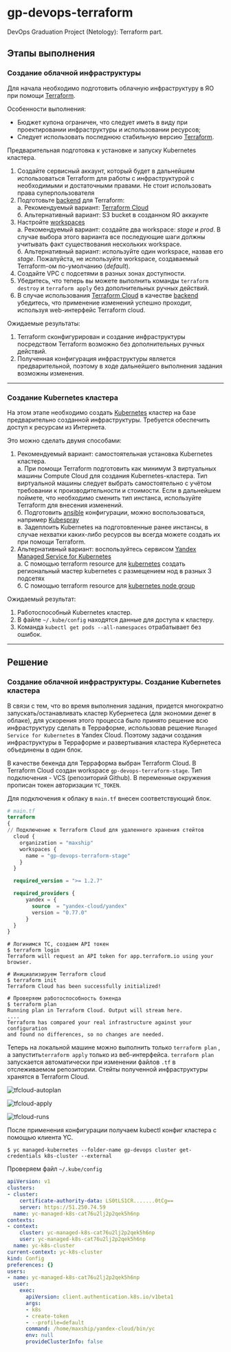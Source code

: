 # gp-devops-terraform
DevOps Graduation Project (Netology): Terraform part.

## Этапы выполнения

### Создание облачной инфраструктуры

Для начала необходимо подготовить облачную инфраструктуру в ЯО при помощи [Terraform](https://www.terraform.io/).

Особенности выполнения:

- Бюджет купона ограничен, что следует иметь в виду при проектировании инфраструктуры и использовании ресурсов;
- Следует использовать последнюю стабильную версию [Terraform](https://www.terraform.io/).

Предварительная подготовка к установке и запуску Kubernetes кластера.

1. Создайте сервисный аккаунт, который будет в дальнейшем использоваться Terraform для работы с инфраструктурой с необходимыми и достаточными правами. Не стоит использовать права суперпользователя
2. Подготовьте [backend](https://www.terraform.io/docs/language/settings/backends/index.html) для Terraform:  
   а. Рекомендуемый вариант: [Terraform Cloud](https://app.terraform.io/)  
   б. Альтернативный вариант: S3 bucket в созданном ЯО аккаунте
3. Настройте [workspaces](https://www.terraform.io/docs/language/state/workspaces.html)  
   а. Рекомендуемый вариант: создайте два workspace: *stage* и *prod*. В случае выбора этого варианта все последующие шаги должны учитывать факт существования нескольких workspace.  
   б. Альтернативный вариант: используйте один workspace, назвав его *stage*. Пожалуйста, не используйте workspace, создаваемый Terraform-ом по-умолчанию (*default*).
4. Создайте VPC с подсетями в разных зонах доступности.
5. Убедитесь, что теперь вы можете выполнить команды `terraform destroy` и `terraform apply` без дополнительных ручных действий.
6. В случае использования [Terraform Cloud](https://app.terraform.io/) в качестве [backend](https://www.terraform.io/docs/language/settings/backends/index.html) убедитесь, что применение изменений успешно проходит, используя web-интерфейс Terraform cloud.

Ожидаемые результаты:

1. Terraform сконфигурирован и создание инфраструктуры посредством Terraform возможно без дополнительных ручных действий.
2. Полученная конфигурация инфраструктуры является предварительной, поэтому в ходе дальнейшего выполнения задания возможны изменения.

---
### Создание Kubernetes кластера

На этом этапе необходимо создать [Kubernetes](https://kubernetes.io/ru/docs/concepts/overview/what-is-kubernetes/) кластер на базе предварительно созданной инфраструктуры.   Требуется обеспечить доступ к ресурсам из Интернета.

Это можно сделать двумя способами:

1. Рекомендуемый вариант: самостоятельная установка Kubernetes кластера.  
   а. При помощи Terraform подготовить как минимум 3 виртуальных машины Compute Cloud для создания Kubernetes-кластера. Тип виртуальной машины следует выбрать самостоятельно с учётом требовании к производительности и стоимости. Если в дальнейшем поймете, что необходимо сменить тип инстанса, используйте Terraform для внесения изменений.  
   б. Подготовить [ansible](https://www.ansible.com/) конфигурации, можно воспользоваться, например [Kubespray](https://kubernetes.io/docs/setup/production-environment/tools/kubespray/)  
   в. Задеплоить Kubernetes на подготовленные ранее инстансы, в случае нехватки каких-либо ресурсов вы всегда можете создать их при помощи Terraform.
2. Альтернативный вариант: воспользуйтесь сервисом [Yandex Managed Service for Kubernetes](https://cloud.yandex.ru/services/managed-kubernetes)  
  а. С помощью terraform resource для [kubernetes](https://registry.terraform.io/providers/yandex-cloud/yandex/latest/docs/resources/kubernetes_cluster) создать региональный мастер kubernetes с размещением нод в разных 3 подсетях      
  б. С помощью terraform resource для [kubernetes node group](https://registry.terraform.io/providers/yandex-cloud/yandex/latest/docs/resources/kubernetes_node_group)
  
Ожидаемый результат:

1. Работоспособный Kubernetes кластер.
2. В файле `~/.kube/config` находятся данные для доступа к кластеру.
3. Команда `kubectl get pods --all-namespaces` отрабатывает без ошибок.

---

## Решение

### Создание облачной инфраструктуры. Создание Kubernetes кластера

В связи с тем, что во время выполнения задания, придется многократно запускать/останавливать кластер Кубернетеса (для экономии денег в облаке), для ускорения этого процесса было принято решение всю инфраструктуру сделать в Терраформе, использовав решение `Managed Service for Kubernetes` в Yandex Cloud. Поэтому задачи создания инфраструктуры в Терраформе и развертывания кластера Кубернетеса объединены в один блок.

В качестве бекенда для Терраформа выбран Terraform Cloud.
В Terraform Cloud создан workspace `gp-devops-terraform-stage`. Тип подключения - VCS (репозиторий Github). В переменные окружения прописан токен авторизации `YC_TOKEN`.

Для подключения к облаку в `main.tf` внесен соответствующий блок.
```terraform
# main.tf
terraform 
{
// Подключение к Terraform Cloud для удаленного хранения стейтов  
  cloud {
    organization = "maxship"
    workspaces {
      name = "gp-devops-terraform-stage"
    }
  }

  required_version = ">= 1.2.7"

  required_providers {
      yandex = {
        source  = "yandex-cloud/yandex"
        version = "0.77.0"
      }
  }
}
```

```shell
# Логинимся TC, создаем API токен
$ terraform login
Terraform will request an API token for app.terraform.io using your browser.

# Инициализируем Terraform cloud
$ terraform init
Terraform Cloud has been successfully initialized!

# Проверяем работоспособность бэкенда
$ terraform plan
Running plan in Terraform Cloud. Output will stream here.
....
Terraform has compared your real infrastructure against your configuration
and found no differences, so no changes are needed.
```
Теперь на локальной машине можно выполнить только `terraform plan` , а запустить`terraform apply` только из веб-интерфейса. `terraform plan` запускается автоматически при изменении файлов `.tf` в отслеживаемом репозитории. Стейты полученной инфраструктуры хранятся в Terraform Cloud.

![tfcloud-autoplan](img/tfcloud-autoplan.png)

![tfcloud-apply](img/tfcloud-apply.png)

![tfcloud-runs](img/tfcloud-runs.png)

После применения конфигурации получаем kubectl конфиг кластера с помощью клиента YC.
```shell
$ yc managed-kubernetes --folder-name gp-devops cluster get-credentials k8s-cluster --external
```

Проверяем файл `~/.kube/config`

```yaml
apiVersion: v1
clusters:
- cluster:
    certificate-authority-data: LS0tLS1CR.......0tCg==
    server: https://51.250.74.59
  name: yc-managed-k8s-cat76u2lj2p2qek5h6np
contexts:
- context:
    cluster: yc-managed-k8s-cat76u2lj2p2qek5h6np
    user: yc-managed-k8s-cat76u2lj2p2qek5h6np
  name: yc-k8s-cluster
current-context: yc-k8s-cluster
kind: Config
preferences: {}
users:
- name: yc-managed-k8s-cat76u2lj2p2qek5h6np
  user:
    exec:
      apiVersion: client.authentication.k8s.io/v1beta1
      args:
      - k8s
      - create-token
      - --profile=default
      command: /home/maxship/yandex-cloud/bin/yc
      env: null
      provideClusterInfo: false
```